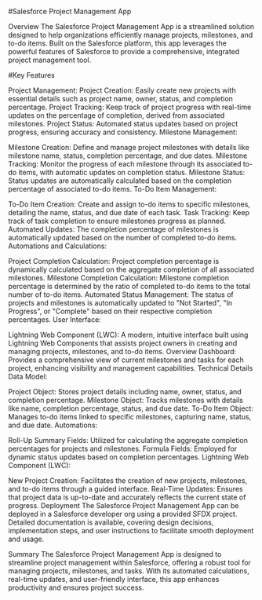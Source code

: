 #Salesforce Project Management App

Overview
The Salesforce Project Management App is a streamlined solution designed to help organizations efficiently manage projects, milestones, and to-do items. Built on the Salesforce platform, this app leverages the powerful features of Salesforce to provide a comprehensive, integrated project management tool.

#Key Features

Project Management:
Project Creation: Easily create new projects with essential details such as project name, owner, status, and completion percentage.
Project Tracking: Keep track of project progress with real-time updates on the percentage of completion, derived from associated milestones.
Project Status: Automated status updates based on project progress, ensuring accuracy and consistency.
Milestone Management:

Milestone Creation: Define and manage project milestones with details like milestone name, status, completion percentage, and due dates.
Milestone Tracking: Monitor the progress of each milestone through its associated to-do items, with automatic updates on completion status.
Milestone Status: Status updates are automatically calculated based on the completion percentage of associated to-do items.
To-Do Item Management:

To-Do Item Creation: Create and assign to-do items to specific milestones, detailing the name, status, and due date of each task.
Task Tracking: Keep track of task completion to ensure milestones progress as planned.
Automated Updates: The completion percentage of milestones is automatically updated based on the number of completed to-do items.
Automations and Calculations:

Project Completion Calculation: Project completion percentage is dynamically calculated based on the aggregate completion of all associated milestones.
Milestone Completion Calculation: Milestone completion percentage is determined by the ratio of completed to-do items to the total number of to-do items.
Automated Status Management: The status of projects and milestones is automatically updated to "Not Started", "In Progress", or "Complete" based on their respective completion percentages.
User Interface:

Lightning Web Component (LWC): A modern, intuitive interface built using Lightning Web Components that assists project owners in creating and managing projects, milestones, and to-do items.
Overview Dashboard: Provides a comprehensive view of current milestones and tasks for each project, enhancing visibility and management capabilities.
Technical Details
Data Model:

Project Object: Stores project details including name, owner, status, and completion percentage.
Milestone Object: Tracks milestones with details like name, completion percentage, status, and due date.
To-Do Item Object: Manages to-do items linked to specific milestones, capturing name, status, and due date.
Automations:

Roll-Up Summary Fields: Utilized for calculating the aggregate completion percentages for projects and milestones.
Formula Fields: Employed for dynamic status updates based on completion percentages.
Lightning Web Component (LWC):

New Project Creation: Facilitates the creation of new projects, milestones, and to-do items through a guided interface.
Real-Time Updates: Ensures that project data is up-to-date and accurately reflects the current state of progress.
Deployment
The Salesforce Project Management App can be deployed in a Salesforce developer org using a provided SFDX project. Detailed documentation is available, covering design decisions, implementation steps, and user instructions to facilitate smooth deployment and usage.

Summary
The Salesforce Project Management App is designed to streamline project management within Salesforce, offering a robust tool for managing projects, milestones, and tasks. With its automated calculations, real-time updates, and user-friendly interface, this app enhances productivity and ensures project success.